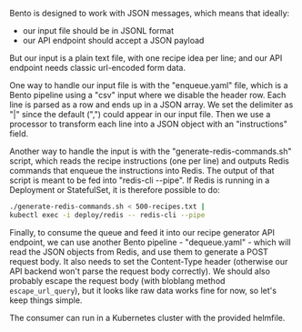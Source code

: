 Bento is designed to work with JSON messages, which means that ideally:
- our input file should be in JSONL format
- our API endpoint should accept a JSON payload

But our input is a plain text file, with one recipe idea per line; and
our API endpoint needs classic url-encoded form data.

One way to handle our input file is with the "enqueue.yaml" file, which
is a Bento pipeline using a "csv" input where we disable the header row.
Each line is parsed as a row and ends up in a JSON array.
We set the delimiter as "|" since the default (",") could appear in our
input file. Then we use a processor to transform each line into a JSON
object with an "instructions" field.

Another way to handle the input is with the "generate-redis-commands.sh"
script, which reads the recipe instructions (one per line) and outputs
Redis commands that enqueue the instructions into Redis. The output of
that script is meant to be fed into "redis-cli --pipe". If Redis is
running in a Deployment or StatefulSet, it is therefore possible to do:

```bash
./generate-redis-commands.sh < 500-recipes.txt |
kubectl exec -i deploy/redis -- redis-cli --pipe
```

Finally, to consume the queue and feed it into our recipe generator API
endpoint, we can use another Bento pipeline - "dequeue.yaml" - which
will read the JSON objects from Redis, and use them to generate a POST
request body. It also needs to set the Content-Type header (otherwise
our API backend won't parse the request body correctly). We should also
probably escape the request body (with bloblang method `escape_url_query`),
but it looks like raw data works fine for now, so let's keep things simple.

The consumer can run in a Kubernetes cluster with the provided helmfile.

